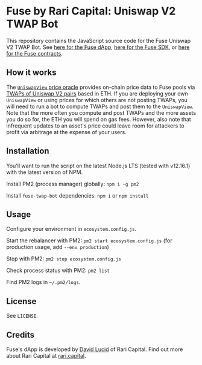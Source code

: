 # Fuse by Rari Capital: Uniswap V2 TWAP Bot

This repository contains the JavaScript source code for the Fuse Uniswap V2 TWAP Bot. See [here for the Fuse dApp](https://github.com/Rari-Capital/fuse-dapp), [here for the Fuse SDK](https://github.com/Rari-Capital/fuse-sdk), or [here for the Fuse contracts](https://github.com/Rari-Capital/fuse-contracts).

## How it works

The [`UniswapView` price oracle](https://github.com/Rari-Capital/open-oracle/blob/master/contracts/Uniswap/UniswapView.sol) provides on-chain price data to Fuse pools via [TWAPs of Uniswap V2 pairs](https://uniswap.org/docs/v2/core-concepts/oracles/) based in ETH. If you are deploying your own `UniswapView` or using prices for which others are not posting TWAPs, you will need to run a bot to compute TWAPs and post them to the `UniswapView`. Note that the more often you compute and post TWAPs and the more assets you do so for, the ETH you will spend on gas fees. However, also note that infrequent updates to an asset's price could leave room for attackers to profit via arbitrage at the expense of your users.

## Installation

You'll want to run the script on the latest Node.js LTS (tested with v12.16.1) with the latest version of NPM.

Install PM2 (process manager) globally: `npm i -g pm2`

Install `fuse-twap-bot` dependencies: `npm i` or `npm install`

## Usage

Configure your environment in `ecosystem.config.js`.

Start the rebalancer with PM2: `pm2 start ecosystem.config.js` (for production usage, add `--env production`)

Stop with PM2: `pm2 stop ecosystem.config.js`

Check process status with PM2: `pm2 list`

Find PM2 logs in `~/.pm2/logs`.

## License

See `LICENSE`.

## Credits

Fuse's dApp is developed by [David Lucid](https://github.com/davidlucid) of Rari Capital. Find out more about Rari Capital at [rari.capital](https://rari.capital).
